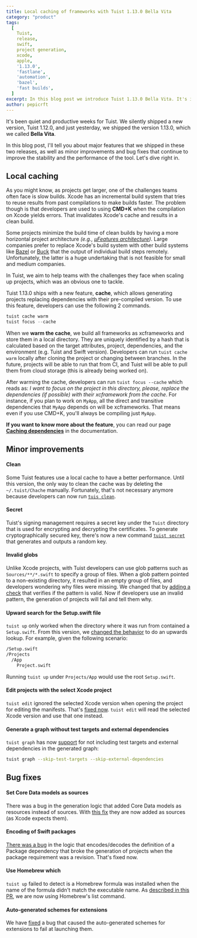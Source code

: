 ```yaml
---
title: Local caching of frameworks with Tuist 1.13.0 Bella Vita
category: "product"
tags:
  [
    Tuist,
    release,
    swift,
    project generation,
    xcode,
    apple,
    '1.13.0',
    'fastlane',
    'automation',
    'bazel',
    'fast builds',
  ]
excerpt: In this blog post we introduce Tuist 1.13.0 Bella Vita. It's is a huge leap forward for Tuist because it introduces a new feature, local cache, to help teams speed up their buidls. This version also ships with significant improvements and some bug fixes.
author: pepicrft
---
```


It's been quiet and productive weeks for Tuist.
We silently shipped a new version, Tuist 1.12.0,
and just yesterday,
we shipped the version 1.13.0,
which we called **Bella Vita**.

In this blog post,
I'll tell you about major features that we shipped in these two releases,
as well as minor improvements and bug fixes that continue to improve the stability and the performance of the tool.
Let's dive right in.

## Local caching

As you might know,
as projects get larger, one of the challenges teams often face is slow builds.
Xcode has an incremental build system that tries to reuse results from past compilations to make builds faster.
The problem though is that developers are used to using **CMD+K** when the compilation on Xcode yields errors.
That invalidates Xcode's cache and results in a clean build.

Some projects minimize the build time of clean builds by having a more horizontal project architecture _(e.g., [µFeatures architecture](https://docs.old.tuist.io/building-at-scale/microfeatures/))_. Large companies prefer to replace Xcode's build system with other build systems like [Bazel](https://bazel.build) or [Buck](https://buck.build/) that the output of individual build steps remotely. Unfortunately, the latter is a huge undertaking that is not feasible for small and medium companies.

In Tuist, we aim to help teams with the challenges they face when scaling up projects, which was an obvious one to tackle.

Tuist 1.13.0 ships with a new feature, **cache**, which allows generating projects replacing dependencies with their pre-compiled version. To use this feature, developers can use the following 2 commands.

```swift
tuist cache warm
tuist focus --cache
```

When we **warm the cache**, we build all frameworks as xcframeworks and store them in a local directory. They are uniquely identified by a hash that is calculated based on the target attributes, project, dependencies, and the environment (e.g. Tuist and Swift version). Developers can run `tuist cache warm` locally after cloning the project or changing between branches. In the future, projects will be able to run that from CI, and Tuist will be able to pull them from cloud storage (this is already being worked on).

After warming the cache, developers can run `tuist focus --cache` which reads as: _I want to focus on the project in this directory, please, replace the dependencies (if possible) with their xcframework from the cache_. For instance, if you plan to work on `MyApp`, all the direct and transitive dependencies that `MyApp` depends on will be xcframeworks. That means even if you use CMD+K, you'll always be compiling just `MyApp`.

**If you want to know more about the feature**, you can read our page [**Caching dependencies**](https://docs.old.tuist.io/building-at-scale/caching/) in the documentation.

## Minor improvements

#### Clean

Some Tuist features use a local cache to have a better performance. Until this version, the only way to clean the cache was by deleting the `~/.tuist/Chache` manually. Fortunately, that's not necessary anymore because developers can now run [`tuis clean`](https://github.com/tuist/tuist/pull/1516).

#### Secret

Tuist's signing management requires a secret key under the `Tuist` directory that is used for encrypting and decrypting the certificates. To generate cryptographically secured key, there's now a new command [`tuist secret`](https://github.com/tuist/tuist/pull/1471) that generates and outputs a random key.

#### Invalid globs

Unlike Xcode projects, with Tuist developers can use glob patterns such as `Sources/**/*.swift` to specify a group of files.
When a glob pattern pointed to a non-existing directory, it resulted in an empty group of files, and developers wondering why files were missing.
We changed that by [adding a check](https://github.com/tuist/tuist/pull/1523) that verifies if the pattern is valid. Now if developers use an invalid pattern, the generation of projects will fail and tell them why.

#### Upward search for the Setup.swift file

`tuist up` only worked when the directory where it was run from contained a `Setup.swift`.
From this version, we [changed the behavior](https://github.com/tuist/tuist/pull/1513) to do an upwards lookup. For example, given the following scenario:

```bash
/Setup.swift
/Projects
  /App
    Project.swift
```

Running `tuist up` under `Projects/App` would use the root `Setup.swift`.

#### Edit projects with the select Xcode project

`tuist edit` ignored the selected Xcode version when opening the project for editing the manifests. That's [fixed now](https://github.com/tuist/tuist/pull/1511). `tuist edit` will read the selected Xcode version and use that one instead.

#### Generate a graph without test targets and external dependencies

`tuist graph` has now [support](https://github.com/tuist/tuist/pull/1540) for not including test targets and external dependencies in the generated graph:

```bash
tuist graph --skip-test-targets --skip-external-dependencies
```

## Bug fixes

#### Set Core Data models as sources

There was a bug in the generation logic that added Core Data models as resources instead of sources. With [this fix](https://github.com/tuist/tuist/pull/1542) they are now added as sources (as Xcode expects them).

#### Encoding of Swift packages

[There was a bug](https://github.com/tuist/tuist/pull/1558) in the logic that encodes/decodes the definition of a Package dependency that broke the generation of projects when the package requirement was a revision. That's fixed now.

#### Use Homebrew which

`tuist up` failed to detect is a Homebrew formula was installed when the name of the formula didn't match the executable name. As [described in this PR](https://github.com/tuist/tuist/pull/1544), we are now using Homebrew's list command.

#### Auto-generated schemes for extensions

We have [fixed](https://github.com/tuist/tuist/pull/1545) a bug that caused the auto-generated schemes for extensions to fail at launching them.
